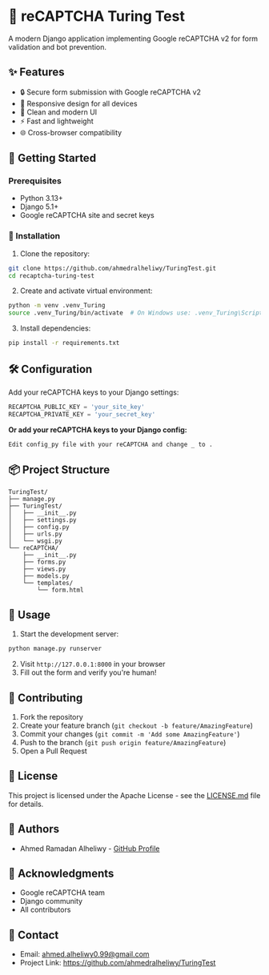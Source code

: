 # 🤖 reCAPTCHA Turing Test

A modern Django application implementing Google reCAPTCHA v2 for form validation and bot prevention.

## ✨ Features

- 🔒 Secure form submission with Google reCAPTCHA v2
- 📱 Responsive design for all devices
- 🎯 Clean and modern UI
- ⚡ Fast and lightweight
- 🌐 Cross-browser compatibility

## 🚀 Getting Started

### Prerequisites

- Python 3.13+
- Django 5.1+
- Google reCAPTCHA site and secret keys

### 🔧 Installation

1. Clone the repository:
```bash
git clone https://github.com/ahmedralheliwy/TuringTest.git
cd recaptcha-turing-test
```

2. Create and activate virtual environment:
```bash
python -m venv .venv_Turing
source .venv_Turing/bin/activate  # On Windows use: .venv_Turing\Scripts\activate
```

3. Install dependencies:
```bash
pip install -r requirements.txt
```

## 🛠️ Configuration

Add your reCAPTCHA keys to your Django settings:

```python
RECAPTCHA_PUBLIC_KEY = 'your_site_key'
RECAPTCHA_PRIVATE_KEY = 'your_secret_key'
```
**Or add your reCAPTCHA keys to your Django config:**
```
Edit config_py file with your reCAPTCHA and change _ to .
```

## 📦 Project Structure

```
TuringTest/
├── manage.py
├── TuringTest/
│   ├── __init__.py
│   ├── settings.py
│   ├── config.py
│   ├── urls.py
│   └── wsgi.py
└── reCAPTCHA/
    ├── __init__.py
    ├── forms.py
    ├── views.py
    ├── models.py
    └── templates/
        └── form.html
```

## 🚦 Usage

1. Start the development server:
```bash
python manage.py runserver
```

2. Visit `http://127.0.0.1:8000` in your browser
3. Fill out the form and verify you're human!


## 🤝 Contributing

1. Fork the repository
2. Create your feature branch (`git checkout -b feature/AmazingFeature`)
3. Commit your changes (`git commit -m 'Add some AmazingFeature'`)
4. Push to the branch (`git push origin feature/AmazingFeature`)
5. Open a Pull Request

## 📝 License

This project is licensed under the Apache License - see the [LICENSE.md](LICENSE.md) file for details.

## 👥 Authors

- Ahmed Ramadan Alheliwy - [GitHub Profile](https://github.com/ahmedralheliwy)

## 🙏 Acknowledgments

- Google reCAPTCHA team
- Django community
- All contributors

## 📮 Contact

- Email: ahmed.alheliwy0.99@gmail.com
- Project Link: https://github.com/ahmedralheliwy/TuringTest
